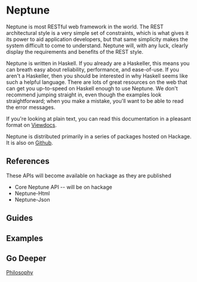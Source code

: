 Neptune
=======

Neptune is most RESTful web framework in the world. The REST architectural style is a very simple set of constraints, which is what gives it its power to aid application developers, but that same simplicity makes the system difficult to come to understand. Neptune will, with any luck, clearly display the requirements and benefits of the REST style.

Neptune is written in Haskell. If you already are a Haskeller, this means you can breath easy about reliability, performance, and ease-of-use. If you aren't a Haskeller, then you should be interested in why Haskell seems like such a helpful language. There are lots of great resources on the web that can get you up-to-speed on Haskell enough to use Neptune. We don't recommend jumping straight in, even though the examples look straightforward; when you make a mistake, you'll want to be able to read the error messages.

If you're looking at plain text, you can read this documentation in a pleasant format on [Viewdocs](http://Zankoku-Okuno.viewdocs.io/neptune/).

Neptune is distributed primarily in a series of packages hosted on Hackage. It is also on [Github](https://github.com/Zankoku-Okuno/neptune).

References
----------

These APIs will become available on hackage as they are published

* Core Neptune API -- will be on hackage
* Neptune-Html
* Neptune-Json

Guides
------

Examples
--------

Go Deeper
---------

[Philosophy](philosophy.md)
